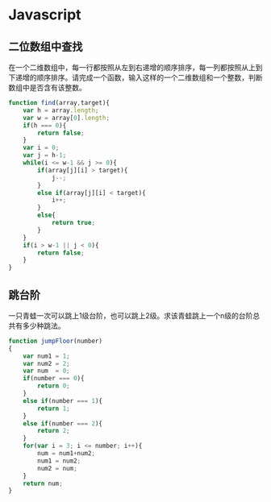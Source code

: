 # Javascript

## 二位数组中查找

在一个二维数组中，每一行都按照从左到右递增的顺序排序，每一列都按照从上到下递增的顺序排序。请完成一个函数，输入这样的一个二维数组和一个整数，判断数组中是否含有该整数。

```js
function find(array,target){
    var h = array.length;
    var w = array[0].length;
    if(h === 0){
        return false;
    }
    var i = 0;
    var j = h-1;
    while(i <= w-1 && j >= 0){
        if(array[j][i] > target){
            j--;
        }
        else if(array[j][i] < target){
            i++;
        }
        else{
            return true;
        }
    }
    if(i > w-1 || j < 0){
        return false;
    }
}
```

## 跳台阶

一只青蛙一次可以跳上1级台阶，也可以跳上2级。求该青蛙跳上一个n级的台阶总共有多少种跳法。

```js
function jumpFloor(number)
{
    var num1 = 1;
    var num2 = 2;
    var num  = 0;
    if(number === 0){
        return 0;
    }
    else if(number === 1){
        return 1;
    }
    else if(number === 2){
        return 2;
    }
    for(var i = 3; i <= number; i++){
        num = num1+num2;
        num1 = num2;
        num2 = num;
    }
    return num;
}
```

## 



